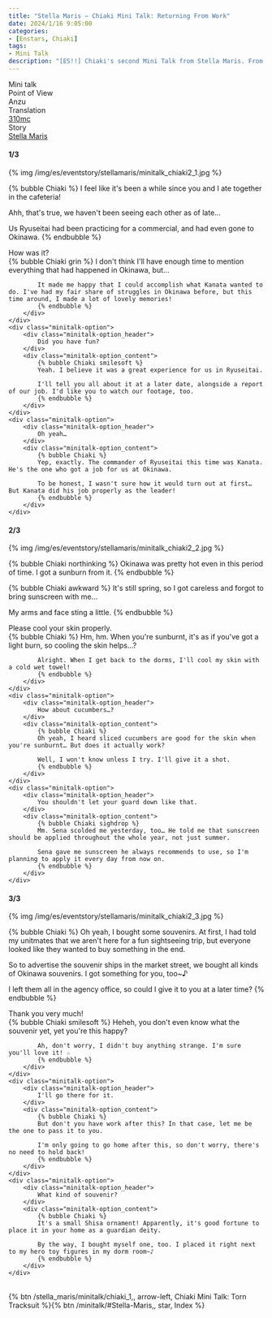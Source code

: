```yaml
---
title: "Stella Maris – Chiaki Mini Talk: Returning From Work"
date: 2024/1/16 9:05:00
categories:
- [Enstars, Chiaki]
tags:
- Mini Talk
description: "[ES!!] Chiaki's second Mini Talk from Stella Maris. From Anzu's POV."
---
```

<div class="three-wrapper" style="--storyColor:#965e7d;--storyColor-rgb:150,94,125;--storyColor-h:326.8;--storyColor-s: 23%;--storyColor-l:47.8%;">
    <div class="info-area">
        <div class="info">
            <div class="info-item characters">
                <div class="label">
                    Mini talk
                </div>
                <div class="value">
								<a href="/categories/Enstars/Chiaki" character="Chiaki"></a>
                </div>
            </div>
            <div class="info-item one">
                <div class="label">
                    Point of View
                </div>
                <div class="value">
                    Anzu
                </div>
            </div>
            <div class="info-item two">
                <div class="label">
                    Translation
                </div>
                <div class="value">
                    <a href="/about">310mc</a>
                </div>
            </div>
            <div class="info-item three">
                <div class="label">
                   Story
                </div>
                <div class="value">
                    <a href="/stella_maris">Stella Maris</a>
                </div>
            </div>
        </div>
    </div>
</div>

<!-- more -->

#### <div mt="rare"></div> 1/3

{% img /img/es/eventstory/stellamaris/minitalk_chiaki2_1.jpg %}

{% bubble Chiaki %}
I feel like it's been a while since you and I ate together in the cafeteria!

Ahh, that's true, we haven't been seeing each other as of late…

Us Ryuseitai had been practicing for a commercial, and had even gone to Okinawa.
{% endbubble %}

<div class="minitalk" character="Anzu">
    <div class="minitalk-option">
        <div class="minitalk-option_header">
            How was it?
        </div>
        <div class="minitalk-option_content">
            {% bubble Chiaki grin %}
            I don't think I'll have enough time to mention everything that had happened in Okinawa, but…

            It made me happy that I could accomplish what Kanata wanted to do. I've had my fair share of struggles in Okinawa before, but this time around, I made a lot of lovely memories!
			{% endbubble %}
        </div>
    </div>
    <div class="minitalk-option">
        <div class="minitalk-option_header">
            Did you have fun?
        </div>
        <div class="minitalk-option_content">
            {% bubble Chiaki smilesoft %}
            Yeah. I believe it was a great experience for us in Ryuseitai.

            I'll tell you all about it at a later date, alongside a report of our job. I'd like you to watch our footage, too.
			{% endbubble %}
        </div>
    </div>
    <div class="minitalk-option">
        <div class="minitalk-option_header">
            Oh yeah…
        </div>
        <div class="minitalk-option_content">
            {% bubble Chiaki %}
            Yep, exactly. The commander of Ryuseitai this time was Kanata. He's the one who got a job for us at Okinawa.

            To be honest, I wasn't sure how it would turn out at first… But Kanata did his job properly as the leader!
			{% endbubble %}
        </div>
    </div>
</div>

#### <div mt="rare"></div> 2/3

{% img /img/es/eventstory/stellamaris/minitalk_chiaki2_2.jpg %}

{% bubble Chiaki northinking %}
Okinawa was pretty hot even in this period of time. I got a sunburn from it.
{% endbubble %}

{% bubble Chiaki awkward %}
It's still spring, so I got careless and forgot to bring sunscreen with me…

My arms and face sting a little.
{% endbubble %}

<div class="minitalk" character="Anzu">
    <div class="minitalk-option">
        <div class="minitalk-option_header">
            Please cool your skin properly.
        </div>
        <div class="minitalk-option_content">
            {% bubble Chiaki %}
            Hm, hm. When you're sunburnt, it's as if you've got a light burn, so cooling the skin helps…?

            Alright. When I get back to the dorms, I'll cool my skin with a cold wet towel!
			{% endbubble %}
        </div>
    </div>
    <div class="minitalk-option">
        <div class="minitalk-option_header">
            How about cucumbers…?
        </div>
        <div class="minitalk-option_content">
            {% bubble Chiaki %}
            Oh yeah, I heard sliced cucumbers are good for the skin when you're sunburnt… But does it actually work?

            Well, I won't know unless I try. I'll give it a shot.
			{% endbubble %}
        </div>
    </div>
    <div class="minitalk-option">
        <div class="minitalk-option_header">
            You shouldn't let your guard down like that.
        </div>
        <div class="minitalk-option_content">
            {% bubble Chiaki sighdrop %}
            Mm. Sena scolded me yesterday, too… He told me that sunscreen should be applied throughout the whole year, not just summer.

            Sena gave me sunscreen he always recommends to use, so I'm planning to apply it every day from now on.
			{% endbubble %}
        </div>
    </div>
</div>

#### <div mt="rare"></div> 3/3

{% img /img/es/eventstory/stellamaris/minitalk_chiaki2_3.jpg %}

{% bubble Chiaki %}
Oh yeah, I bought some souvenirs. At first, I had told my unitmates that we aren't here for a fun sightseeing trip, but everyone looked like they wanted to buy something in the end.

So to advertise the souvenir ships in the market street, we bought all kinds of Okinawa souvenirs. I got something for you, too~♪

I left them all in the agency office, so could I give it to you at a later time?
{% endbubble %}

<div class="minitalk" character="Anzu">
    <div class="minitalk-option">
        <div class="minitalk-option_header">
          Thank you very much!
        </div>
        <div class="minitalk-option_content">
            {% bubble Chiaki smilesoft %}
            Heheh, you don't even know what the souvenir yet, yet you're this happy?

            Ah, don't worry, I didn't buy anything strange. I'm sure you'll love it! ☆
			{% endbubble %}
        </div>
    </div>
    <div class="minitalk-option">
        <div class="minitalk-option_header">
            I'll go there for it.
        </div>
        <div class="minitalk-option_content">
            {% bubble Chiaki %}
            But don't you have work after this? In that case, let me be the one to pass it to you.

            I'm only going to go home after this, so don't worry, there's no need to hold back!
			{% endbubble %}
        </div>
    </div>
    <div class="minitalk-option">
        <div class="minitalk-option_header">
            What kind of souvenir?
        </div>
        <div class="minitalk-option_content">
            {% bubble Chiaki %}
            It's a small Shisa ornament! Apparently, it's good fortune to place it in your home as a guardian deity.

            By the way, I bought myself one, too. I placed it right next to my hero toy figures in my dorm room~♪
			{% endbubble %}
        </div>
    </div>
</div>
<br>
<div toc>{% btn /stella_maris/minitalk/chiaki_1,, arrow-left, Chiaki Mini Talk: Torn Tracksuit %}{% btn /minitalk/#Stella-Maris,, star, Index %}</div>
